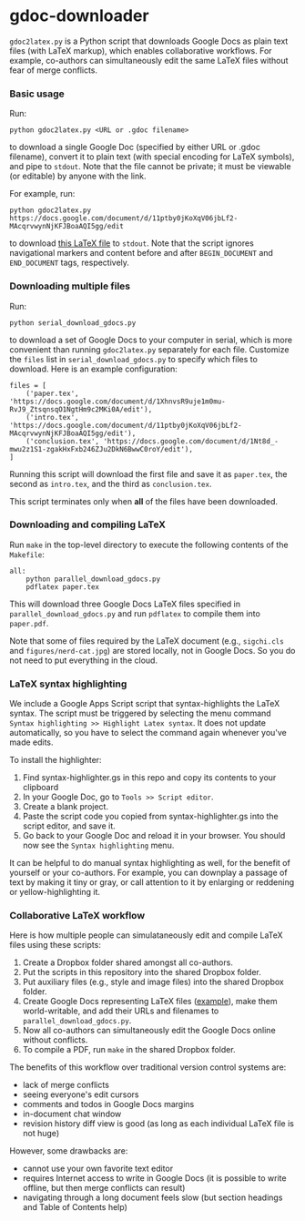 gdoc-downloader
===============

`gdoc2latex.py` is a Python script that downloads Google Docs as plain text files
(with LaTeX markup), which enables collaborative workflows. For example, co-authors
can simultaneously edit the same LaTeX files without fear of merge conflicts.


### Basic usage

Run:

    python gdoc2latex.py <URL or .gdoc filename>

to download a single Google Doc (specified by either URL or .gdoc filename), convert it
to plain text (with special encoding for LaTeX symbols), and pipe to `stdout`. Note that
the file cannot be private; it must be viewable (or editable) by anyone with the link.

For example, run:

    python gdoc2latex.py https://docs.google.com/document/d/11ptby0jKoXqV06jbLf2-MAcqrvwynNjKFJBoaAQI5gg/edit

to download [this LaTeX file](https://docs.google.com/document/d/11ptby0jKoXqV06jbLf2-MAcqrvwynNjKFJBoaAQI5gg/edit)
to `stdout`. Note that the script ignores navigational markers and content before and after
`BEGIN_DOCUMENT` and `END_DOCUMENT` tags, respectively.


### Downloading multiple files

Run:

    python serial_download_gdocs.py
    
to download a set of Google Docs to your computer in serial, which is more convenient than running
`gdoc2latex.py` separately for each file. Customize the `files` list in `serial_download_gdocs.py` to
specify which files to download. Here is an example configuration:

    files = [
        ('paper.tex', 'https://docs.google.com/document/d/1XhnvsR9uje1m0mu-RvJ9_ZtsqnsqO1NgtHm9c2MKi0A/edit'),
        ('intro.tex', 'https://docs.google.com/document/d/11ptby0jKoXqV06jbLf2-MAcqrvwynNjKFJBoaAQI5gg/edit'),
        ('conclusion.tex', 'https://docs.google.com/document/d/1Nt8d_-mwu2z1S1-zgakHxFxb246ZJu2DkN6BwwC0roY/edit'),
    ]

Running this script will download the first file and save it as `paper.tex`, the second as `intro.tex`, and the
third as `conclusion.tex`.

This script terminates only when **all** of the files have been downloaded.


### Downloading and compiling LaTeX

Run `make` in the top-level directory to execute the following contents of the `Makefile`:

    all:
	    python parallel_download_gdocs.py
	    pdflatex paper.tex
	    
This will download three Google Docs LaTeX files specified in `parallel_download_gdocs.py` and run
`pdflatex` to compile them into `paper.pdf`.

Note that some of files required by the LaTeX document (e.g., `sigchi.cls` and `figures/nerd-cat.jpg`)
are stored locally, not in Google Docs. So you do not need to put everything in the cloud.



### LaTeX syntax highlighting

We include a Google Apps Script script that syntax-highlights the LaTeX syntax.  The script must be triggered by selecting the menu command `Syntax highlighting >> Highlight Latex syntax`.  It does not update automatically, so you have to select the command again whenever you've made edits.

To install the highlighter:

1. Find syntax-highlighter.gs in this repo and copy its contents to your clipboard
2. In your Google Doc, go to `Tools >> Script editor`.
3. Create a blank project.
3. Paste the script code you copied from syntax-highlighter.gs into the script editor, and save it.
4. Go back to your Google Doc and reload it in your browser.  You should now see the `Syntax highlighting` menu.

It can be helpful to do manual syntax highlighting as well, for the benefit of yourself or your co-authors.  For example, you can downplay a passage of text by making it tiny or gray, or call attention to it by enlarging or reddening or yellow-highlighting it.


### Collaborative LaTeX workflow

Here is how multiple people can simulataneously edit and compile LaTeX files using these scripts:

1. Create a Dropbox folder shared amongst all co-authors.
2. Put the scripts in this repository into the shared Dropbox folder.
3. Put auxiliary files (e.g., style and image files) into the shared Dropbox folder.
4. Create Google Docs representing LaTeX files ([example](https://docs.google.com/document/d/11ptby0jKoXqV06jbLf2-MAcqrvwynNjKFJBoaAQI5gg/edit)), make them world-writable, and add their URLs and filenames to `parallel_download_gdocs.py`.
5. Now all co-authors can simultaneously edit the Google Docs online without conflicts.
6. To compile a PDF, run `make` in the shared Dropbox folder.


The benefits of this workflow over traditional version control systems are:

- lack of merge conflicts
- seeing everyone's edit cursors
- comments and todos in Google Docs margins
- in-document chat window
- revision history diff view is good (as long as each individual LaTeX file is not huge)


However, some drawbacks are:

- cannot use your own favorite text editor
- requires Internet access to write in Google Docs (it is possible to write offline, but then merge conflicts can result)
- navigating through a long document feels slow (but section headings and Table of Contents help)


